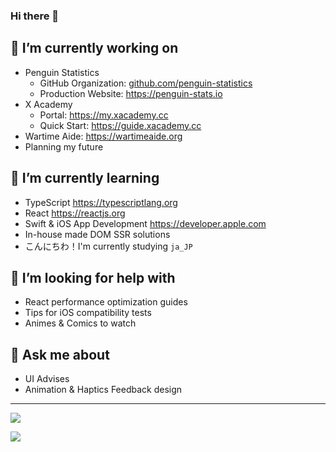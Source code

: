 ### Hi there 👋

<!--
**GalvinGao/GalvinGao** is a ✨ _special_ ✨ repository because its `README.md` (this file) appears on your GitHub profile.



Here are some ideas to get you started:

- 🔭 I’m currently working on ...
- 🌱 I’m currently learning ...
- 👯 I’m looking to collaborate on ...
- 🤔 I’m looking for help with ...
- 💬 Ask me about ...
- 📫 How to reach me: ...
- 😄 Pronouns: ...
- ⚡ Fun fact: ...
-->




## 🔭 I’m currently working on
- Penguin Statistics
  - GitHub Organization: [github.com/penguin-statistics](https://github.com/penguin-statistics)
  - Production Website: https://penguin-stats.io
- X Academy
  - Portal: https://my.xacademy.cc
  - Quick Start: https://guide.xacademy.cc
- Wartime Aide: https://wartimeaide.org
- Planning my future

## 🌱 I’m currently learning
- TypeScript https://typescriptlang.org
- React https://reactjs.org
- Swift & iOS App Development https://developer.apple.com
- In-house made DOM SSR solutions
- こんにちわ！I'm currently studying `ja_JP`

## 🤔 I’m looking for help with
- React performance optimization guides
- Tips for iOS compatibility tests
- Animes & Comics to watch

## 💬 Ask me about
- UI Advises
- Animation & Haptics Feedback design


---

[![](https://count.getloli.com/get/@GalvinGao?theme=rule34)](#)

[![](https://github-readme-stats-galvingao.vercel.app/api/top-langs/?username=GalvinGao&count_private=true&layout=compact)](#)


